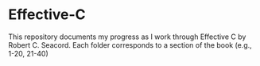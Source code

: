 # Effective-C
This repository documents my progress as I work through Effective C by Robert C. Seacord. Each folder corresponds to a section of the book (e.g., 1-20, 21-40)
